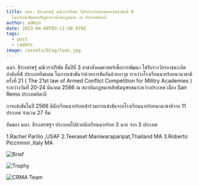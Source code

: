 ```yaml
---
title: นนร. ธีระเศรษฐ์ มณิวราปริพัต ได้รับรางวัลรองชนะเลิศลำดับที่ 4
  ในการแข่งขันตอบปัญหาทางด้านกฎหมาย ณ ประเทศอิตาลี
author: admin
date: 2023-04-08T03:11:58.970Z
tags:
  - post
  - cadets
image: /assets/blog/loac.jpg
---
```

นนร. ธีระเศรษฐ์ มณิวราปริพัต ชั้นปีที่ 3 สาขาสังคมศาสตร์เพื่อการพัฒนา ได้รับรางวัลรองชนะเลิศลำดับที่4 ประเภททีมผสม ในการแข่งขันว่าด้วยการขัดกันด้วยอาวุธ ระหว่างโรงเรียนนายร้อยนานาชาติ ครั้งที่ 21 ( The 21st law of Armed Conflict Competition for Militry Academies ) ระหว่างวันที่ 20-24 มีนาคม 2566 ณ สถาบันกฎหมายสิทธิมนุษยชนระหว่างประเทศ เมือง San Remo ประเทศอิตาลี 

การแข่งขันในปี 2566  มีนักเรียนนายร้อยเข้าร่วมการแข่งขันจากโรงเรียนนายร้อยนานาชาติจาก 11 ประเทศ จำนวน 27 ทีม

ทีมของ นนร. ธีระเศรษฐฯ ประกอบไปด้วยนักเรียนนายร้อย 3 นาย จาก 3 ประเทศ 

1.Rachel Parilio ,USAF
2.Teeraset Maniwaraparipat,Thailand MA
3.Roberto Piccininni ,Italy MA

![Brief](/assets/blog/973658.jpg "ทำความเข้าใจภาพรวม")

![Trophy](/assets/blog/รางวัลรองชนะเลิศ-ลำดับ4.jpg "รางวัลรองชนะเลิศอันดับ 4")

![CRMA Team](/assets/blog/ทีมไทย.jpg "ทีมของ รร.จปร.")